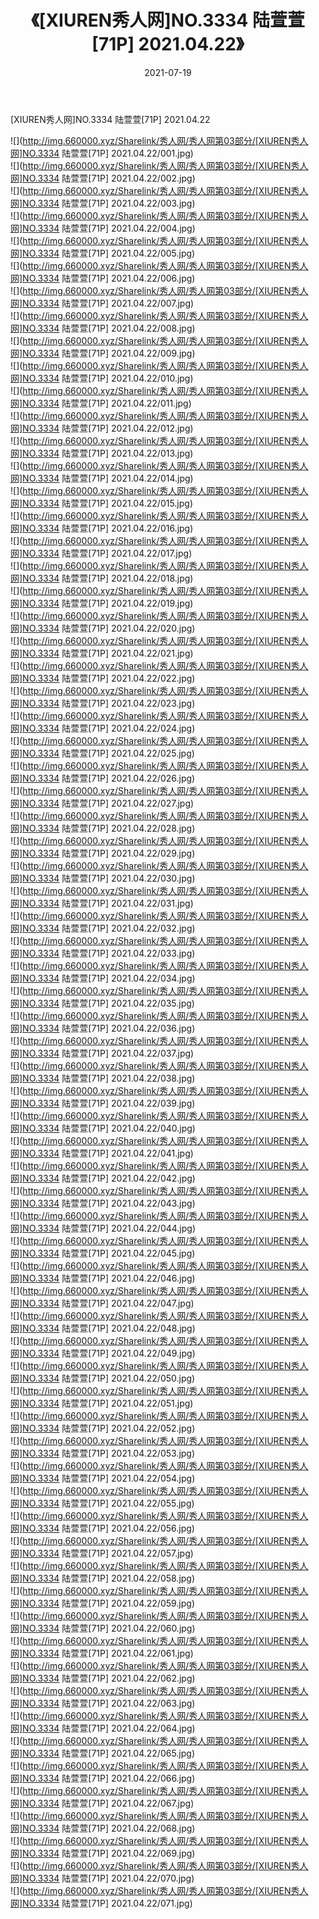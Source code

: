 ﻿---
layout: post
title:  《[XIUREN秀人网]NO.3334 陆萱萱[71P] 2021.04.22》
date:   2021-07-19
img: http://img.660000.xyz/Sharelink/秀人网/秀人网第03部分/[XIUREN秀人网]NO.3334 陆萱萱[71P] 2021.04.22/000.jpg
categories: [美女, 清纯, 唯美]
---

[XIUREN秀人网]NO.3334 陆萱萱[71P] 2021.04.22

  ![](http://img.660000.xyz/Sharelink/秀人网/秀人网第03部分/[XIUREN秀人网]NO.3334 陆萱萱[71P] 2021.04.22/001.jpg) <br> ![](http://img.660000.xyz/Sharelink/秀人网/秀人网第03部分/[XIUREN秀人网]NO.3334 陆萱萱[71P] 2021.04.22/002.jpg) <br> ![](http://img.660000.xyz/Sharelink/秀人网/秀人网第03部分/[XIUREN秀人网]NO.3334 陆萱萱[71P] 2021.04.22/003.jpg) <br> ![](http://img.660000.xyz/Sharelink/秀人网/秀人网第03部分/[XIUREN秀人网]NO.3334 陆萱萱[71P] 2021.04.22/004.jpg) <br> ![](http://img.660000.xyz/Sharelink/秀人网/秀人网第03部分/[XIUREN秀人网]NO.3334 陆萱萱[71P] 2021.04.22/005.jpg) <br> ![](http://img.660000.xyz/Sharelink/秀人网/秀人网第03部分/[XIUREN秀人网]NO.3334 陆萱萱[71P] 2021.04.22/006.jpg) <br> ![](http://img.660000.xyz/Sharelink/秀人网/秀人网第03部分/[XIUREN秀人网]NO.3334 陆萱萱[71P] 2021.04.22/007.jpg) <br> ![](http://img.660000.xyz/Sharelink/秀人网/秀人网第03部分/[XIUREN秀人网]NO.3334 陆萱萱[71P] 2021.04.22/008.jpg) <br> ![](http://img.660000.xyz/Sharelink/秀人网/秀人网第03部分/[XIUREN秀人网]NO.3334 陆萱萱[71P] 2021.04.22/009.jpg) <br> ![](http://img.660000.xyz/Sharelink/秀人网/秀人网第03部分/[XIUREN秀人网]NO.3334 陆萱萱[71P] 2021.04.22/010.jpg) <br> ![](http://img.660000.xyz/Sharelink/秀人网/秀人网第03部分/[XIUREN秀人网]NO.3334 陆萱萱[71P] 2021.04.22/011.jpg) <br> ![](http://img.660000.xyz/Sharelink/秀人网/秀人网第03部分/[XIUREN秀人网]NO.3334 陆萱萱[71P] 2021.04.22/012.jpg) <br> ![](http://img.660000.xyz/Sharelink/秀人网/秀人网第03部分/[XIUREN秀人网]NO.3334 陆萱萱[71P] 2021.04.22/013.jpg) <br> ![](http://img.660000.xyz/Sharelink/秀人网/秀人网第03部分/[XIUREN秀人网]NO.3334 陆萱萱[71P] 2021.04.22/014.jpg) <br> ![](http://img.660000.xyz/Sharelink/秀人网/秀人网第03部分/[XIUREN秀人网]NO.3334 陆萱萱[71P] 2021.04.22/015.jpg) <br> ![](http://img.660000.xyz/Sharelink/秀人网/秀人网第03部分/[XIUREN秀人网]NO.3334 陆萱萱[71P] 2021.04.22/016.jpg) <br> ![](http://img.660000.xyz/Sharelink/秀人网/秀人网第03部分/[XIUREN秀人网]NO.3334 陆萱萱[71P] 2021.04.22/017.jpg) <br> ![](http://img.660000.xyz/Sharelink/秀人网/秀人网第03部分/[XIUREN秀人网]NO.3334 陆萱萱[71P] 2021.04.22/018.jpg) <br> ![](http://img.660000.xyz/Sharelink/秀人网/秀人网第03部分/[XIUREN秀人网]NO.3334 陆萱萱[71P] 2021.04.22/019.jpg) <br> ![](http://img.660000.xyz/Sharelink/秀人网/秀人网第03部分/[XIUREN秀人网]NO.3334 陆萱萱[71P] 2021.04.22/020.jpg) <br> ![](http://img.660000.xyz/Sharelink/秀人网/秀人网第03部分/[XIUREN秀人网]NO.3334 陆萱萱[71P] 2021.04.22/021.jpg) <br> ![](http://img.660000.xyz/Sharelink/秀人网/秀人网第03部分/[XIUREN秀人网]NO.3334 陆萱萱[71P] 2021.04.22/022.jpg) <br> ![](http://img.660000.xyz/Sharelink/秀人网/秀人网第03部分/[XIUREN秀人网]NO.3334 陆萱萱[71P] 2021.04.22/023.jpg) <br> ![](http://img.660000.xyz/Sharelink/秀人网/秀人网第03部分/[XIUREN秀人网]NO.3334 陆萱萱[71P] 2021.04.22/024.jpg) <br> ![](http://img.660000.xyz/Sharelink/秀人网/秀人网第03部分/[XIUREN秀人网]NO.3334 陆萱萱[71P] 2021.04.22/025.jpg) <br> ![](http://img.660000.xyz/Sharelink/秀人网/秀人网第03部分/[XIUREN秀人网]NO.3334 陆萱萱[71P] 2021.04.22/026.jpg) <br> ![](http://img.660000.xyz/Sharelink/秀人网/秀人网第03部分/[XIUREN秀人网]NO.3334 陆萱萱[71P] 2021.04.22/027.jpg) <br> ![](http://img.660000.xyz/Sharelink/秀人网/秀人网第03部分/[XIUREN秀人网]NO.3334 陆萱萱[71P] 2021.04.22/028.jpg) <br> ![](http://img.660000.xyz/Sharelink/秀人网/秀人网第03部分/[XIUREN秀人网]NO.3334 陆萱萱[71P] 2021.04.22/029.jpg) <br> ![](http://img.660000.xyz/Sharelink/秀人网/秀人网第03部分/[XIUREN秀人网]NO.3334 陆萱萱[71P] 2021.04.22/030.jpg) <br> ![](http://img.660000.xyz/Sharelink/秀人网/秀人网第03部分/[XIUREN秀人网]NO.3334 陆萱萱[71P] 2021.04.22/031.jpg) <br> ![](http://img.660000.xyz/Sharelink/秀人网/秀人网第03部分/[XIUREN秀人网]NO.3334 陆萱萱[71P] 2021.04.22/032.jpg) <br> ![](http://img.660000.xyz/Sharelink/秀人网/秀人网第03部分/[XIUREN秀人网]NO.3334 陆萱萱[71P] 2021.04.22/033.jpg) <br> ![](http://img.660000.xyz/Sharelink/秀人网/秀人网第03部分/[XIUREN秀人网]NO.3334 陆萱萱[71P] 2021.04.22/034.jpg) <br> ![](http://img.660000.xyz/Sharelink/秀人网/秀人网第03部分/[XIUREN秀人网]NO.3334 陆萱萱[71P] 2021.04.22/035.jpg) <br> ![](http://img.660000.xyz/Sharelink/秀人网/秀人网第03部分/[XIUREN秀人网]NO.3334 陆萱萱[71P] 2021.04.22/036.jpg) <br> ![](http://img.660000.xyz/Sharelink/秀人网/秀人网第03部分/[XIUREN秀人网]NO.3334 陆萱萱[71P] 2021.04.22/037.jpg) <br> ![](http://img.660000.xyz/Sharelink/秀人网/秀人网第03部分/[XIUREN秀人网]NO.3334 陆萱萱[71P] 2021.04.22/038.jpg) <br> ![](http://img.660000.xyz/Sharelink/秀人网/秀人网第03部分/[XIUREN秀人网]NO.3334 陆萱萱[71P] 2021.04.22/039.jpg) <br> ![](http://img.660000.xyz/Sharelink/秀人网/秀人网第03部分/[XIUREN秀人网]NO.3334 陆萱萱[71P] 2021.04.22/040.jpg) <br> ![](http://img.660000.xyz/Sharelink/秀人网/秀人网第03部分/[XIUREN秀人网]NO.3334 陆萱萱[71P] 2021.04.22/041.jpg) <br> ![](http://img.660000.xyz/Sharelink/秀人网/秀人网第03部分/[XIUREN秀人网]NO.3334 陆萱萱[71P] 2021.04.22/042.jpg) <br> ![](http://img.660000.xyz/Sharelink/秀人网/秀人网第03部分/[XIUREN秀人网]NO.3334 陆萱萱[71P] 2021.04.22/043.jpg) <br> ![](http://img.660000.xyz/Sharelink/秀人网/秀人网第03部分/[XIUREN秀人网]NO.3334 陆萱萱[71P] 2021.04.22/044.jpg) <br> ![](http://img.660000.xyz/Sharelink/秀人网/秀人网第03部分/[XIUREN秀人网]NO.3334 陆萱萱[71P] 2021.04.22/045.jpg) <br> ![](http://img.660000.xyz/Sharelink/秀人网/秀人网第03部分/[XIUREN秀人网]NO.3334 陆萱萱[71P] 2021.04.22/046.jpg) <br> ![](http://img.660000.xyz/Sharelink/秀人网/秀人网第03部分/[XIUREN秀人网]NO.3334 陆萱萱[71P] 2021.04.22/047.jpg) <br> ![](http://img.660000.xyz/Sharelink/秀人网/秀人网第03部分/[XIUREN秀人网]NO.3334 陆萱萱[71P] 2021.04.22/048.jpg) <br> ![](http://img.660000.xyz/Sharelink/秀人网/秀人网第03部分/[XIUREN秀人网]NO.3334 陆萱萱[71P] 2021.04.22/049.jpg) <br> ![](http://img.660000.xyz/Sharelink/秀人网/秀人网第03部分/[XIUREN秀人网]NO.3334 陆萱萱[71P] 2021.04.22/050.jpg) <br> ![](http://img.660000.xyz/Sharelink/秀人网/秀人网第03部分/[XIUREN秀人网]NO.3334 陆萱萱[71P] 2021.04.22/051.jpg) <br> ![](http://img.660000.xyz/Sharelink/秀人网/秀人网第03部分/[XIUREN秀人网]NO.3334 陆萱萱[71P] 2021.04.22/052.jpg) <br> ![](http://img.660000.xyz/Sharelink/秀人网/秀人网第03部分/[XIUREN秀人网]NO.3334 陆萱萱[71P] 2021.04.22/053.jpg) <br> ![](http://img.660000.xyz/Sharelink/秀人网/秀人网第03部分/[XIUREN秀人网]NO.3334 陆萱萱[71P] 2021.04.22/054.jpg) <br> ![](http://img.660000.xyz/Sharelink/秀人网/秀人网第03部分/[XIUREN秀人网]NO.3334 陆萱萱[71P] 2021.04.22/055.jpg) <br> ![](http://img.660000.xyz/Sharelink/秀人网/秀人网第03部分/[XIUREN秀人网]NO.3334 陆萱萱[71P] 2021.04.22/056.jpg) <br> ![](http://img.660000.xyz/Sharelink/秀人网/秀人网第03部分/[XIUREN秀人网]NO.3334 陆萱萱[71P] 2021.04.22/057.jpg) <br> ![](http://img.660000.xyz/Sharelink/秀人网/秀人网第03部分/[XIUREN秀人网]NO.3334 陆萱萱[71P] 2021.04.22/058.jpg) <br> ![](http://img.660000.xyz/Sharelink/秀人网/秀人网第03部分/[XIUREN秀人网]NO.3334 陆萱萱[71P] 2021.04.22/059.jpg) <br> ![](http://img.660000.xyz/Sharelink/秀人网/秀人网第03部分/[XIUREN秀人网]NO.3334 陆萱萱[71P] 2021.04.22/060.jpg) <br> ![](http://img.660000.xyz/Sharelink/秀人网/秀人网第03部分/[XIUREN秀人网]NO.3334 陆萱萱[71P] 2021.04.22/061.jpg) <br> ![](http://img.660000.xyz/Sharelink/秀人网/秀人网第03部分/[XIUREN秀人网]NO.3334 陆萱萱[71P] 2021.04.22/062.jpg) <br> ![](http://img.660000.xyz/Sharelink/秀人网/秀人网第03部分/[XIUREN秀人网]NO.3334 陆萱萱[71P] 2021.04.22/063.jpg) <br> ![](http://img.660000.xyz/Sharelink/秀人网/秀人网第03部分/[XIUREN秀人网]NO.3334 陆萱萱[71P] 2021.04.22/064.jpg) <br> ![](http://img.660000.xyz/Sharelink/秀人网/秀人网第03部分/[XIUREN秀人网]NO.3334 陆萱萱[71P] 2021.04.22/065.jpg) <br> ![](http://img.660000.xyz/Sharelink/秀人网/秀人网第03部分/[XIUREN秀人网]NO.3334 陆萱萱[71P] 2021.04.22/066.jpg) <br> ![](http://img.660000.xyz/Sharelink/秀人网/秀人网第03部分/[XIUREN秀人网]NO.3334 陆萱萱[71P] 2021.04.22/067.jpg) <br> ![](http://img.660000.xyz/Sharelink/秀人网/秀人网第03部分/[XIUREN秀人网]NO.3334 陆萱萱[71P] 2021.04.22/068.jpg) <br> ![](http://img.660000.xyz/Sharelink/秀人网/秀人网第03部分/[XIUREN秀人网]NO.3334 陆萱萱[71P] 2021.04.22/069.jpg) <br> ![](http://img.660000.xyz/Sharelink/秀人网/秀人网第03部分/[XIUREN秀人网]NO.3334 陆萱萱[71P] 2021.04.22/070.jpg) <br> ![](http://img.660000.xyz/Sharelink/秀人网/秀人网第03部分/[XIUREN秀人网]NO.3334 陆萱萱[71P] 2021.04.22/071.jpg) <br>